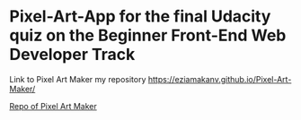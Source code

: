 # Pixel-Art-App for the final Udacity quiz on the Beginner Front-End Web Developer Track

Link to Pixel Art Maker my repository https://eziamakanv.github.io/Pixel-Art-Maker/

<a href = 'https://github.com/EziamakaNV/Pixel-Art-Maker'>Repo of Pixel Art Maker</a>